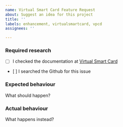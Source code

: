 ```yaml
---
name: Virtual Smart Card Feature Request
about: Suggest an idea for this project
title: ''
labels: enhancement, virtualsmartcard, vpcd
assignees: ''

---
```


### Required research

- [ ] I checked the documentation at [Virtual Smart Card](http://frankmorgner.github.io/vsmartcard/virtualsmartcard/README.html)
- [ ] I searched the Github for this issue


### Expected behaviour

What should happen?


### Actual behaviour

What happens instead?

